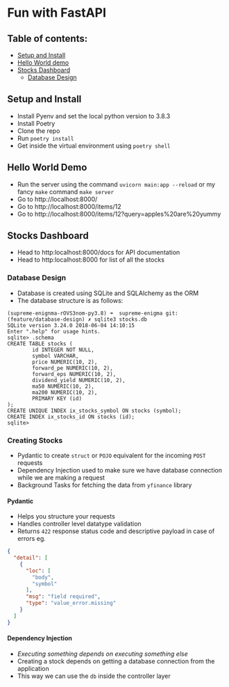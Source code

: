 # Fun with FastAPI

## Table of contents:
- [Setup and Install](#setup-and-install)
- [Hello World demo](#hello-work-demo)
- [Stocks Dashboard](#stocks-dashboard)
    - [Database Design](#database-design)

## Setup and Install
- Install Pyenv and set the local python version to 3.8.3
- Install Poetry
- Clone the repo
- Run `poetry install`
- Get inside the virtual environment using `poetry shell`

## Hello World Demo

- Run the server using the command `uvicorn main:app --reload` or my fancy `make` command `make server`
- Go to http://localhost:8000/
- Go to http://localhost:8000/items/12
- Go to http://localhost:8000/items/12?query=apples%20are%20yummy


## Stocks Dashboard
- Head to http:localhost:8000/docs for API documentation
- Head to http:localhost:8000 for list of all the stocks

### Database Design
- Database is created using SQLite and SQLAlchemy as the ORM
- The database structure is as follows:
```
(supreme-enignma-rOVS3nom-py3.8) ➜  supreme-enigma git:(feature/database-design) ✗ sqlite3 stocks.db
SQLite version 3.24.0 2018-06-04 14:10:15
Enter ".help" for usage hints.
sqlite> .schema
CREATE TABLE stocks (
        id INTEGER NOT NULL, 
        symbol VARCHAR, 
        price NUMERIC(10, 2), 
        forward_pe NUMERIC(10, 2), 
        forward_eps NUMERIC(10, 2), 
        dividend_yield NUMERIC(10, 2), 
        ma50 NUMERIC(10, 2), 
        ma200 NUMERIC(10, 2), 
        PRIMARY KEY (id)
);
CREATE UNIQUE INDEX ix_stocks_symbol ON stocks (symbol);
CREATE INDEX ix_stocks_id ON stocks (id);
sqlite> 
```


### Creating Stocks
- Pydantic to create `struct` or `POJO` equivalent for the incoming `POST` requests
- Dependency Injection used to make sure we have database connection while we are making a request
- Background Tasks for fetching the data from `yfinance` library

#### Pydantic
- Helps you structure your requests
- Handles controller level datatype validation
- Returns `422` response status code and descriptive payload in case of errors eg.
```json
{
  "detail": [
    {
      "loc": [
        "body",
        "symbol"
      ],
      "msg": "field required",
      "type": "value_error.missing"
    }
  ]
}
```


#### Dependency Injection
- *Executing something depends on executing something else*
- Creating a stock depends on getting a database connection from the application
- This way we can use the `db` inside the controller layer
